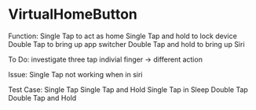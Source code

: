 # VirtualHomeButton

Function:
Single Tap to act as home
Single Tap and hold to lock device
Double Tap to bring up app switcher
Double Tap and hold to bring up Siri

To Do:
investigate three tap
indivial finger -> different action

Issue:
Single Tap not working when in siri

Test Case:
Single Tap
Single Tap and Hold
Single Tap in Sleep
Double Tap
Double Tap and Hold
